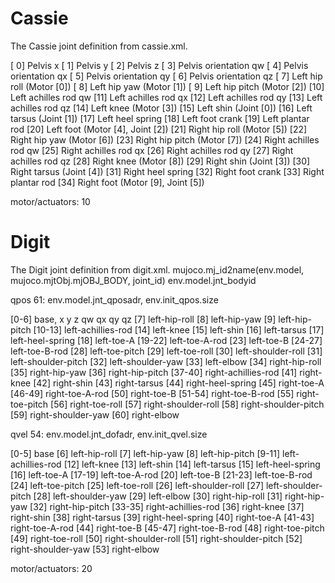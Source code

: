
# Cassie

The Cassie joint definition from cassie.xml.

[ 0] Pelvis x
[ 1] Pelvis y
[ 2] Pelvis z
[ 3] Pelvis orientation qw
[ 4] Pelvis orientation qx
[ 5] Pelvis orientation qy
[ 6] Pelvis orientation qz
[ 7] Left hip roll         (Motor [0])
[ 8] Left hip yaw          (Motor [1])
[ 9] Left hip pitch        (Motor [2])
[10] Left achilles rod qw
[11] Left achilles rod qx
[12] Left achilles rod qy
[13] Left achilles rod qz
[14] Left knee             (Motor [3])
[15] Left shin                        (Joint [0])
[16] Left tarsus                      (Joint [1])
[17] Left heel spring
[18] Left foot crank
[19] Left plantar rod
[20] Left foot             (Motor [4], Joint [2])
[21] Right hip roll        (Motor [5])
[22] Right hip yaw         (Motor [6])
[23] Right hip pitch       (Motor [7])
[24] Right achilles rod qw
[25] Right achilles rod qx
[26] Right achilles rod qy
[27] Right achilles rod qz
[28] Right knee            (Motor [8])
[29] Right shin                       (Joint [3])
[30] Right tarsus                     (Joint [4])
[31] Right heel spring
[32] Right foot crank
[33] Right plantar rod
[34] Right foot            (Motor [9], Joint [5])

motor/actuators: 10

# Digit

The Digit joint definition from digit.xml.
mujoco.mj_id2name(env.model, mujoco.mjtObj.mjOBJ_BODY, joint_id)
env.model.jnt_bodyid

qpos 61: env.model.jnt_qposadr, env.init_qpos.size

[0-6] base, x y z qw qx qy qz
[7] left-hip-roll
[8] left-hip-yaw
[9] left-hip-pitch
[10-13] left-achillies-rod
[14] left-knee
[15] left-shin
[16] left-tarsus
[17] left-heel-spring
[18] left-toe-A
[19-22] left-toe-A-rod
[23] left-toe-B
[24-27] left-toe-B-rod
[28] left-toe-pitch
[29] left-toe-roll
[30] left-shoulder-roll
[31] left-shoulder-pitch
[32] left-shoulder-yaw
[33] left-elbow
[34] right-hip-roll
[35] right-hip-yaw
[36] right-hip-pitch
[37-40] right-achillies-rod
[41] right-knee
[42] right-shin
[43] right-tarsus
[44] right-heel-spring
[45] right-toe-A
[46-49] right-toe-A-rod
[50] right-toe-B
[51-54] right-toe-B-rod
[55] right-toe-pitch
[56] right-toe-roll
[57] right-shoulder-roll
[58] right-shoulder-pitch
[59] right-shoulder-yaw
[60] right-elbow

qvel 54: env.model.jnt_dofadr, env.init_qvel.size

[0-5] base
[6] left-hip-roll
[7] left-hip-yaw
[8] left-hip-pitch
[9-11] left-achillies-rod
[12] left-knee
[13] left-shin
[14] left-tarsus
[15] left-heel-spring
[16] left-toe-A
[17-19] left-toe-A-rod
[20] left-toe-B
[21-23] left-toe-B-rod
[24] left-toe-pitch
[25] left-toe-roll
[26] left-shoulder-roll
[27] left-shoulder-pitch
[28] left-shoulder-yaw
[29] left-elbow
[30] right-hip-roll
[31] right-hip-yaw
[32] right-hip-pitch
[33-35] right-achillies-rod
[36] right-knee
[37] right-shin
[38] right-tarsus
[39] right-heel-spring
[40] right-toe-A
[41-43] right-toe-A-rod
[44] right-toe-B
[45-47] right-toe-B-rod
[48] right-toe-pitch
[49] right-toe-roll
[50] right-shoulder-roll
[51] right-shoulder-pitch
[52] right-shoulder-yaw
[53] right-elbow

motor/actuators: 20
